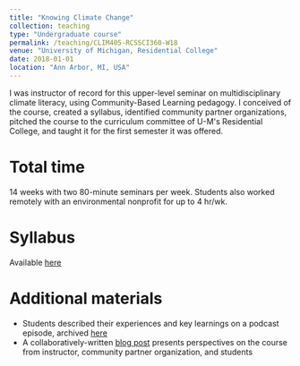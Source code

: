 ```yaml
---
title: "Knowing Climate Change"
collection: teaching
type: "Undergraduate course"
permalink: /teaching/CLIM405-RCSSCI360-W18
venue: "University of Michigan, Residential College"
date: 2018-01-01
location: "Ann Arbor, MI, USA"
---
```


I was instructor of record for this upper-level seminar on multidisciplinary climate literacy, using Community-Based Learning pedagogy. I conceived of the course, created a syllabus, identified community partner organizations, pitched the course to the curriculum committee of U-M's Residential College, and taught it for the first semester it was offered.

Total time
======
14 weeks with two 80-minute seminars per week.  Students also worked remotely with an environmental nonprofit for up to 4 hr/wk.

Syllabus
======
Available [here](http://ehultee.github.io/files/RC360_CLIMATE405-syllabus-20180104.pdf)

Additional materials
======
- Students described their experiences and key learnings on a podcast episode, archived [here](https://hotinhere.us/podcast/knowing-climate-change-a-student-panel-on-accountability-and-accessibility/)
- A collaboratively-written [blog post](https://envirodatagov.org/web-monitoring-in-the-classroom-builds-information-literacy-civic-engagement/) presents perspectives on the course from instructor, community partner organization, and students